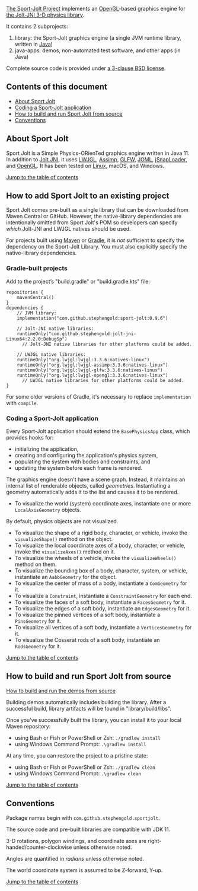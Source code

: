 [The Sport-Jolt Project][project] implements
an [OpenGL]-based graphics engine
for [the Jolt-JNI 3-D physics library][joltjni].

It contains 2 subprojects:

1. library: the Sport-Jolt graphics engine (a single JVM runtime library,
   written in [Java])
2. java-apps: demos, non-automated test software, and other apps (in Java)

Complete source code is provided under
[a 3-clause BSD license][license].


<a name="toc"></a>

## Contents of this document

+ [About Sport Jolt](#about)
+ [Coding a Sport-Jolt application](#add)
+ [How to build and run Sport Jolt from source](#build)
+ [Conventions](#conventions)


<a name="about"></a>

## About Sport Jolt

Sport Jolt is a Simple Physics-ORienTed graphics engine written in Java 11.
In addition to [Jolt JNI][joltjni],
it uses [LWJGL], [Assimp], [GLFW], [JOML], [jSnapLoader], and [OpenGL].
It has been tested on [Linux], macOS, and Windows.

[Jump to the table of contents](#toc)


<a name="add"></a>

## How to add Sport Jolt to an existing project

Sport Jolt comes pre-built as a single library
that can be downloaded from Maven Central or GitHub.
However, the native-library dependencies are intentionally omitted
from Sport Jolt's POM
so developers can specify *which* Jolt-JNI and LWJGL natives should be used.

For projects built using [Maven] or [Gradle], it is
*not* sufficient to specify the
dependency on the Sport-Jolt Library.
You must also explicitly specify the native-library dependencies.

### Gradle-built projects

Add to the project’s "build.gradle" or "build.gradle.kts" file:

    repositories {
        mavenCentral()
    }
    dependencies {
        // JVM library:
        implementation("com.github.stephengold:sport-jolt:0.9.6")

        // Jolt-JNI native libraries:
        runtimeOnly("com.github.stephengold:jolt-jni-Linux64:2.2.0:DebugSp")
          // Jolt-JNI native libraries for other platforms could be added.

        // LWJGL native libraries:
        runtimeOnly("org.lwjgl:lwjgl:3.3.6:natives-linux")
        runtimeOnly("org.lwjgl:lwjgl-assimp:3.3.6:natives-linux")
        runtimeOnly("org.lwjgl:lwjgl-glfw:3.3.6:natives-linux")
        runtimeOnly("org.lwjgl:lwjgl-opengl:3.3.6:natives-linux")
          // LWJGL native libraries for other platforms could be added.
    }

For some older versions of Gradle,
it's necessary to replace `implementation` with `compile`.

### Coding a Sport-Jolt application

Every Sport-Jolt application should extend the `BasePhysicsApp` class,
which provides hooks for:

+ initializing the application,
+ creating and configuring the application's physics system,
+ populating the system with bodies and constraints, and
+ updating the system before each frame is rendered.

The graphics engine doesn't have a scene graph.
Instead, it maintains an internal list of renderable objects,
called *geometries*.
Instantiating a geometry automatically adds it to the list
and causes it to be rendered.

+ To visualize the world (system) coordinate axes,
  instantiate one or more `LocalAxisGeometry` objects.

By default, physics objects are not visualized.

+ To visualize the shape
  of a rigid body, character, or vehicle,
  invoke the `visualizeShape()` method on the object.
+ To visualize the local coordinate axes of a body, character, or vehicle,
  invoke the `visualizeAxes()` method on it.
+ To visualize the wheels of a vehicle,
  invoke the `visualizeWheels()` method on them.
+ To visualize the bounding box of a body, character, system, or vehicle,
  instantiate an `AabbGeometry` for the object.
+ To visualize the center of mass of a body,
  instantiate a `ComGeometry` for it.
+ To visualize a `Constraint`,
  instantiate a `ConstraintGeometry` for each end.
+ To visualize the faces of a soft body,
  instantiate a `FacesGeometry` for it.
+ To visualize the edges of a soft body,
  instantiate an `EdgesGeometry` for it.
+ To visualize the pinned vertices of a soft body,
  instantiate a `PinsGeometry` for it.
+ To visualize all vertices of a soft body,
  instantiate a `VerticesGeometry` for it.
+ To visualize the Cosserat rods of a soft body,
  instantiate an `RodsGeometry` for it.

[Jump to the table of contents](#toc)


<a name="build"></a>

## How to build and run Sport Jolt from source

[How to build and run the demos from source](https://stephengold.github.io/jolt-jni-docs/jolt-jni-en/English/demos.html#_how_to_build_and_run_the_demos_from_source)

Building demos automatically includes building the library.
After a successful build,
library artifacts will be found in "library/build/libs".

Once you’ve successfully built the library,
you can install it to your local Maven repository:
+ using Bash or Fish or PowerShell or Zsh: `./gradlew install`
+ using Windows Command Prompt: `.\gradlew install`

At any time, you can restore the project to a pristine state:
+ using Bash or Fish or PowerShell or Zsh: `./gradlew clean`
+ using Windows Command Prompt: `.\gradlew clean`

[Jump to the table of contents](#toc)


<a name="conventions"></a>

## Conventions

Package names begin with `com.github.stephengold.sportjolt`.

The source code and pre-built libraries are compatible with JDK 11.

3-D rotations, polygon windings, and coordinate axes
are right-handed/counter-clockwise unless otherwise noted.

Angles are quantified in *radians* unless otherwise noted.

The world coordinate system is assumed to be Z-forward, Y-up.

[Jump to the table of contents](#toc)


[adoptium]: https://adoptium.net/releases.html "Adoptium Project"
[assimp]: https://www.assimp.org/ "The Open Asset Importer Library"
[fish]: https://fishshell.com/ "Fish command-line shell"
[git]: https://git-scm.com "Git"
[glfw]: https://www.glfw.org "GLFW Library"
[gradle]: https://gradle.org "Gradle Project"
[java]: https://en.wikipedia.org/wiki/Java_(programming_language) "Java programming language"
[joltjni]: https://github.com/stephengold/jolt-jni "Jolt JNI Project"
[joml]: https://joml-ci.github.io/JOML "Java OpenGL Math Library"
[jsnaploader]: https://github.com/Electrostat-Lab/jSnapLoader "jSnapLoader Project"
[license]: https://github.com/stephengold/sport-jolt/blob/master/LICENSE "Sport-Jolt license"
[linux]: https://www.linux.com/what-is-linux "Linux"
[lwjgl]: https://www.lwjgl.org "Lightweight Java Game Library"
[maven]: https://maven.apache.org "Maven Project"
[opengl]: https://www.khronos.org/opengl "OpenGL API"
[project]: https://github.com/stephengold/sport-jolt "Sport-Jolt Project"

